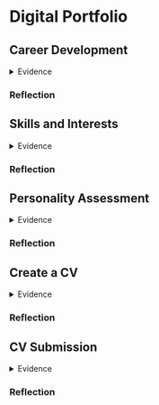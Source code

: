 # Digital Portfolio
## Career Development

<details>
<summary>Evidence</summary>
![1_Career Dev](https://github.com/user-attachments/assets/30a3f600-773e-4e0a-8dd4-6af9778d60e0)

  


</details>

### Reflection
## Skills and Interests

<details>
<summary>Evidence</summary>
  


</details>

### Reflection
## Personality Assessment

<details>
<summary>Evidence</summary>
  


</details>

### Reflection
## Create a CV

<details>
<summary>Evidence</summary>
  


</details>

### Reflection
## CV Submission
<details>
<summary>Evidence</summary>
  


</details>

### Reflection


